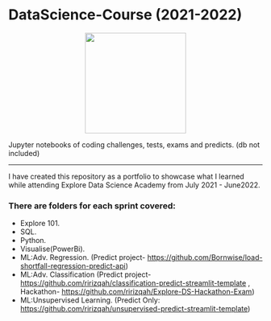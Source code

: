 # DataScience-Course (2021-2022)

<div id="header" align="center">
<img src="https://i.ytimg.com/vi/NahtqUN1qsY/maxresdefault.jpg" height="200"/>
</div>

Jupyter notebooks of coding challenges, tests, exams and predicts.
(db not included)

---
I have created this repository as a portfolio to showcase what I learned while attending Explore Data Science Academy from July 2021 - June2022.

### There are folders for each sprint covered:
- Explore 101.
- SQL.
- Python.
- Visualise(PowerBi).
- ML:Adv. Regression. (Predict project- https://github.com/Bornwise/load-shortfall-regression-predict-api)
- ML:Adv. Classification (Predict project- https://github.com/ririzqah/classification-predict-streamlit-template , Hackathon- https://github.com/ririzqah/Explore-DS-Hackathon-Exam)
- ML:Unsupervised Learning. (Predict Only: https://github.com/ririzqah/unsupervised-predict-streamlit-template)

